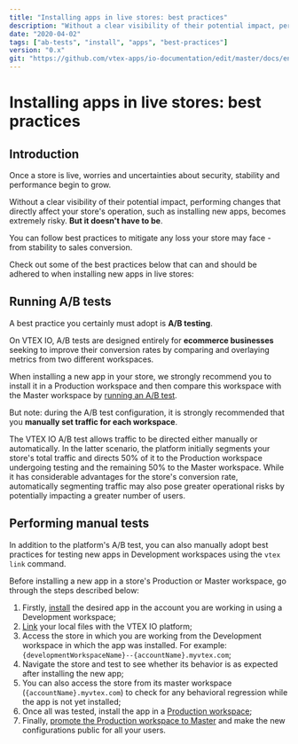 ```yaml
---
title: "Installing apps in live stores: best practices"
description: "Without a clear visibility of their potential impact, performing changes that directly affect your store's operation becomes extremely risky. But it doesn't have to be. Learn now the best practices to install apps in live stores."
date: "2020-04-02"
tags: ["ab-tests", "install", "apps", "best-practices"]
version: "0.x"
git: "https://github.com/vtex-apps/io-documentation/edit/master/docs/en/Recipes/store/installing-apps-in-live-stores-best-practices.md"
---
```


# Installing apps in live stores: best practices

## Introduction

Once a store is live, worries and uncertainties about security, stability and performance begin to grow.

Without a clear visibility of their potential impact, performing changes that directly affect your store's operation, such as installing new apps, becomes extremely risky. **But it doesn't have to be**.

You can follow best practices to mitigate any loss your store may face - from stability to sales conversion.

Check out some of the best practices below that can and should be adhered to when installing new apps in live stores:

## Running A/B tests

A best practice you certainly must adopt is **A/B testing**.

On VTEX IO, A/B tests are designed entirely for **ecommerce businesses** seeking to improve their conversion rates by comparing and overlaying metrics from two different workspaces.

When installing a new app in your store, we strongly recommend you to install it in a Production workspace and then compare this workspace with the Master workspace by [running an A/B test](https://vtex.io/docs/recipes/development/running-native-ab-testing).

But note: during the A/B test configuration, it is strongly recommended that you **manually set traffic for each workspace**.

<div class="alert alert-warning">
The VTEX IO A/B test allows traffic to be directed either manually or automatically. In the latter scenario, the platform initially segments your store's total traffic and directs 50% of it to the Production workspace undergoing testing and the remaining 50% to the Master workspace. While it has considerable advantages for the store's conversion rate, automatically segmenting traffic may also pose greater operational risks by potentially impacting a greater number of users. 
</div>

## Performing manual tests

In addition to the platform's A/B test, you can also manually adopt best practices for testing new apps in Development workspaces using the `vtex link` command.

Before installing a new app in a store's Production or Master workspace, go through the steps described below:

1. Firstly, [install](https://vtex.io/docs/recipes/development/installing-an-app) the desired app in the account you are working in using a Development workspace;
2. [Link](https://vtex.io/docs/recipes/development/linking-an-app) your local files with the VTEX IO platform;
3. Access the store in which you are working from the Development workspace in which the app was installed. For example: `{developmentWorkspaceName}--{accountName}.myvtex.com`;
4. Navigate the store and test to see whether its behavior is as expected after installing the new app;
5. You can also access the store from its master workspace (`{accountName}.myvtex.com`) to check for any behavioral regression while the app is not yet installed;
6. Once all was tested, install the app in a [Production workspace](https://vtex.io/docs/recipes/development/creating-a-production-workspace);
7. Finally, [promote the Production workspace to Master](https://vtex.io/docs/recipes/development/promoting-a-workspace-to-master) and make the new configurations public for all your users.
